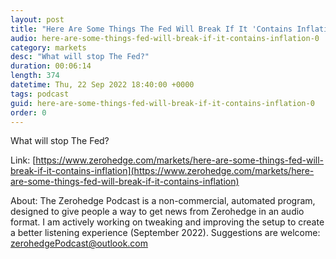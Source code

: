 ```yaml
---
layout: post
title: "Here Are Some Things The Fed Will Break If It 'Contains Inflation'"
audio: here-are-some-things-fed-will-break-if-it-contains-inflation-0
category: markets
desc: "What will stop The Fed?"
duration: 00:06:14
length: 374
datetime: Thu, 22 Sep 2022 18:40:00 +0000
tags: podcast
guid: here-are-some-things-fed-will-break-if-it-contains-inflation-0
order: 0
---
```

What will stop The Fed?

Link: [https://www.zerohedge.com/markets/here-are-some-things-fed-will-break-if-it-contains-inflation](https://www.zerohedge.com/markets/here-are-some-things-fed-will-break-if-it-contains-inflation)

About: The Zerohedge Podcast is a non-commercial, automated program, designed to give people a way to get news from Zerohedge in an audio format.  I am actively working on tweaking and improving the setup to create a better listening experience (September 2022).  Suggestions are welcome: [zerohedgePodcast@outlook.com](mailto:zerohedgePodcast@outlook.com)